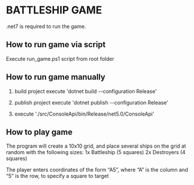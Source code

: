 # BATTLESHIP GAME

.net7 is required to run the game.

## How to run game via script
Execute run_game.ps1 script from root folder

## How to run game manually
1) build project
execute 'dotnet build --configuration Release'

2) publish project
execute 'dotnet publish --configuration Release'

3) execute './src/ConsoleApi/bin/Release/net5.0/ConsoleApi'

## How to play game
The program will create a 10x10 grid, and place several ships on the grid at random with the following sizes:
1x Battleship (5 squares)
2x Destroyers (4 squares)

The player enters coordinates of the form “A5”, where “A” is the column and “5” is the row, to specify a square to target